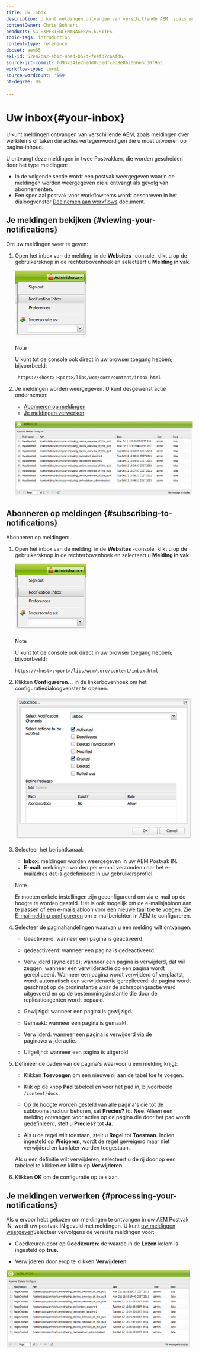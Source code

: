 ```yaml
---
title: Uw inbox
description: U kunt meldingen ontvangen van verschillende AEM, zoals meldingen over werkitems of taken die acties vertegenwoordigen die u moet uitvoeren op pagina-inhoud.
contentOwner: Chris Bohnert
products: SG_EXPERIENCEMANAGER/6.5/SITES
topic-tags: introduction
content-type: reference
docset: aem65
exl-id: 52ea2ca2-eb1c-4bed-b52d-feef37c6afd6
source-git-commit: fd937341e26edd0c3edfced8e862066ebc30f9a3
workflow-type: tm+mt
source-wordcount: '569'
ht-degree: 0%

---
```


# Uw inbox{#your-inbox}

U kunt meldingen ontvangen van verschillende AEM, zoals meldingen over werkitems of taken die acties vertegenwoordigen die u moet uitvoeren op pagina-inhoud.

U ontvangt deze meldingen in twee Postvakken, die worden gescheiden door het type meldingen:

* In de volgende sectie wordt een postvak weergegeven waarin de meldingen worden weergegeven die u ontvangt als gevolg van abonnementen.
* Een speciaal postvak voor workflowitems wordt beschreven in het dialoogvenster [Deelnemen aan workflows](/help/sites-classic-ui-authoring/classic-workflows-participating.md) document.

## Je meldingen bekijken {#viewing-your-notifications}

Om uw meldingen weer te geven:

1. Open het inbox van de melding: in de **Websites** -console, klikt u op de gebruikersknop in de rechterbovenhoek en selecteert u **Melding in vak**.

   ![screen_shot_2012-02-08at105226am](assets/screen_shot_2012-02-08at105226am.png)

   >[!NOTE]
   >
   >U kunt tot de console ook direct in uw browser toegang hebben; bijvoorbeeld:
   >
   >
   >` https://<host>:<port>/libs/wcm/core/content/inbox.html`

1. Je meldingen worden weergegeven. U kunt desgewenst actie ondernemen:

   * [Abonneren op meldingen](#subscribing-to-notifications)
   * [Je meldingen verwerken](#processing-your-notifications)

   ![chlimage_1-4](assets/chlimage_1-4.jpeg)

## Abonneren op meldingen {#subscribing-to-notifications}

Abonneren op meldingen:

1. Open het inbox van de melding: in de **Websites** -console, klikt u op de gebruikersknop in de rechterbovenhoek en selecteert u **Melding in vak**.

   ![screen_shot_2012-02-08at105226am-1](assets/screen_shot_2012-02-08at105226am-1.png)

   >[!NOTE]
   >
   >U kunt tot de console ook direct in uw browser toegang hebben; bijvoorbeeld:
   >
   >
   >`https://<host>:<port>/libs/wcm/core/content/inbox.html`

1. Klikken **Configureren...** in de linkerbovenhoek om het configuratiedialoogvenster te openen.

   ![screen_shot_2012-02-08at111056am](assets/screen_shot_2012-02-08at111056am.png)

1. Selecteer het berichtkanaal:

   * **Inbox**: meldingen worden weergegeven in uw AEM Postvak IN.
   * **E-mail**: meldingen worden per e-mail verzonden naar het e-mailadres dat is gedefinieerd in uw gebruikersprofiel.

   >[!NOTE]
   >
   >Er moeten enkele instellingen zijn geconfigureerd om via e-mail op de hoogte te worden gesteld. Het is ook mogelijk om de e-mailsjabloon aan te passen of een e-mailsjabloon voor een nieuwe taal toe te voegen. Zie [E-mailmelding configureren](/help/sites-administering/notification.md#configuringemailnotification) om e-mailberichten in AEM te configureren.

1. Selecteer de paginahandelingen waarvan u een melding wilt ontvangen:

   * Geactiveerd: wanneer een pagina is geactiveerd.
   * gedeactiveerd: wanneer een pagina is gedeactiveerd.
   * Verwijderd (syndicatie): wanneer een pagina is verwijderd, dat wil zeggen, wanneer een verwijderactie op een pagina wordt gerepliceerd.
Wanneer een pagina wordt verwijderd of verplaatst, wordt automatisch een verwijderactie gerepliceerd: de pagina wordt geschrapt op de broninstantie waar de schrappingsactie werd uitgevoerd en op de bestemmingsinstantie die door de replicatieagenten wordt bepaald.

   * Gewijzigd: wanneer een pagina is gewijzigd.
   * Gemaakt: wanneer een pagina is gemaakt.
   * Verwijderd: wanneer een pagina is verwijderd via de paginaverwijderactie.
   * Uitgelijnd: wanneer een pagina is uitgerold.

1. Definieer de paden van de pagina&#39;s waarvoor u een melding krijgt:

   * Klikken **Toevoegen** om een nieuwe rij aan de tabel toe te voegen.
   * Klik op de knop **Pad** tabelcel en voer het pad in, bijvoorbeeld `/content/docs`.

   * Op de hoogte worden gesteld van alle pagina&#39;s die tot de subboomstructuur behoren, set **Precies?** tot **Nee**.
Alleen een melding ontvangen voor acties op de pagina die door het pad wordt gedefinieerd, stelt u **Precies?** tot **Ja**.

   * Als u de regel wilt toestaan, stelt u **Regel** tot **Toestaan**. Indien ingesteld op **Weigeren**, wordt de regel geweigerd maar niet verwijderd en kan later worden toegestaan.

   Als u een definitie wilt verwijderen, selecteert u de rij door op een tabelcel te klikken en klikt u op **Verwijderen**.

1. Klikken **OK** om de configuratie op te slaan.

## Je meldingen verwerken {#processing-your-notifications}

Als u ervoor hebt gekozen om meldingen te ontvangen in uw AEM Postvak IN, wordt uw postvak IN gevuld met meldingen. U kunt [uw meldingen weergeven](#viewing-your-notifications)Selecteer vervolgens de vereiste meldingen voor:

* Goedkeuren door op **Goedkeuren**: de waarde in de **Lezen** kolom is ingesteld op **true**.

* Verwijderen door erop te klikken **Verwijderen**.

![chlimage_1-5](assets/chlimage_1-5.jpeg)
